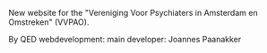 New website for the "Vereniging Voor Psychiaters in Amsterdam en Omstreken" (VVPAO).

By QED webdevelopment:
main developer: Joannes Paanakker

